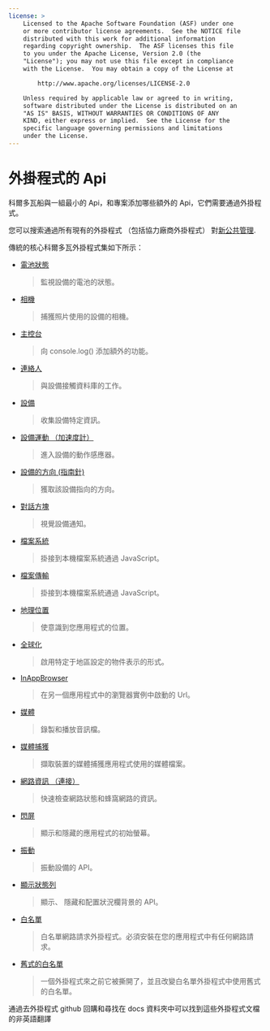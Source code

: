 ```yaml
---
license: >
    Licensed to the Apache Software Foundation (ASF) under one
    or more contributor license agreements.  See the NOTICE file
    distributed with this work for additional information
    regarding copyright ownership.  The ASF licenses this file
    to you under the Apache License, Version 2.0 (the
    "License"); you may not use this file except in compliance
    with the License.  You may obtain a copy of the License at

        http://www.apache.org/licenses/LICENSE-2.0

    Unless required by applicable law or agreed to in writing,
    software distributed under the License is distributed on an
    "AS IS" BASIS, WITHOUT WARRANTIES OR CONDITIONS OF ANY
    KIND, either express or implied.  See the License for the
    specific language governing permissions and limitations
    under the License.
---
```


# 外掛程式的 Api

科爾多瓦船與一組最小的 Api，和專案添加哪些額外的 Api，它們需要通過外掛程式。

您可以搜索通過所有現有的外掛程式 （包括協力廠商外掛程式） 對[新公共管理][1].

 [1]: https://www.npmjs.com/search?q=ecosystem%3Acordova

傳統的核心科爾多瓦外掛程式集如下所示：

*   [電池狀態][2]
    
    > 監視設備的電池的狀態。

*   [相機][3]
    
    > 捕獲照片使用的設備的相機。

*   [主控台][4]
    
    > 向 console.log() 添加額外的功能。

*   [連絡人][5]
    
    > 與設備接觸資料庫的工作。

*   [設備][6]
    
    > 收集設備特定資訊。

*   [設備運動 （加速度計）][7]
    
    > 進入設備的動作感應器。

*   [設備的方向 (指南針)][8]
    
    > 獲取該設備指向的方向。

*   [對話方塊][9]
    
    > 視覺設備通知。

*   [檔案系統][10]
    
    > 掛接到本機檔案系統通過 JavaScript。

*   [檔案傳輸][11]
    
    > 掛接到本機檔案系統通過 JavaScript。

*   [地理位置][12]
    
    > 使意識到您應用程式的位置。

*   [全球化][13]
    
    > 啟用特定于地區設定的物件表示的形式。

*   [InAppBrowser][14]
    
    > 在另一個應用程式中的瀏覽器實例中啟動的 Url。

*   [媒體][15]
    
    > 錄製和播放音訊檔。

*   [媒體捕獲][16]
    
    > 擷取裝置的媒體捕獲應用程式使用的媒體檔案。

*   [網路資訊 （連接）][17]
    
    > 快速檢查網路狀態和蜂窩網路的資訊。

*   [閃屏][18]
    
    > 顯示和隱藏的應用程式的初始螢幕。

*   [振動][19]
    
    > 振動設備的 API。

*   [顯示狀態列][20]
    
    > 顯示、 隱藏和配置狀況欄背景的 API。

*   [白名單][21]
    
    > 白名單網路請求外掛程式。必須安裝在您的應用程式中有任何網路請求。

*   [舊式的白名單][22]
    
    > 一個外掛程式來之前它被撕開了，並且改變白名單外掛程式中使用舊式的白名單。

 [2]: https://www.npmjs.com/package/cordova-plugin-battery-status
 [3]: https://www.npmjs.com/package/cordova-plugin-camera
 [4]: https://www.npmjs.com/package/cordova-plugin-console
 [5]: https://www.npmjs.com/package/cordova-plugin-contacts
 [6]: https://www.npmjs.com/package/cordova-plugin-device
 [7]: https://www.npmjs.com/package/cordova-plugin-device-motion
 [8]: https://www.npmjs.com/package/cordova-plugin-device-orientation
 [9]: https://www.npmjs.com/package/cordova-plugin-dialogs
 [10]: https://www.npmjs.com/package/cordova-plugin-file
 [11]: https://www.npmjs.com/package/cordova-plugin-file-transfer
 [12]: https://www.npmjs.com/package/cordova-plugin-geolocation
 [13]: https://www.npmjs.com/package/cordova-plugin-globalization
 [14]: https://www.npmjs.com/package/cordova-plugin-inappbrowser
 [15]: https://www.npmjs.com/package/cordova-plugin-media
 [16]: https://www.npmjs.com/package/cordova-plugin-media-capture
 [17]: https://www.npmjs.com/package/cordova-plugin-network-information
 [18]: https://www.npmjs.com/package/cordova-plugin-splashscreen
 [19]: https://www.npmjs.com/package/cordova-plugin-vibration
 [20]: https://www.npmjs.com/package/cordova-plugin-statusbar
 [21]: https://www.npmjs.com/package/cordova-plugin-whitelist
 [22]: https://www.npmjs.com/package/cordova-plugin-legacy-whitelist

通過去外掛程式 github 回購和尋找在 docs 資料夾中可以找到這些外掛程式文檔的非英語翻譯